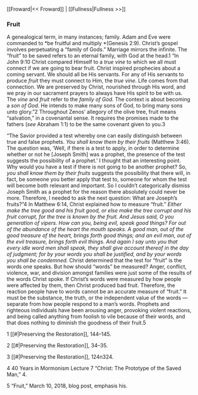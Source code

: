 [[Froward|<< Froward]]  |  [[Fullness|Fullness >>]]

### Fruit
A genealogical term, in many instances; family. Adam and Eve were commanded to *be fruitful and multiply *(Genesis 2:9). Christ’s gospel involves perpetuating a “family of Gods.” Marriage mirrors the infinite. The “fruit” to be saved refers to an eternal family, with God at the head.1 “In John 9:10 Christ compared Himself to a *true vine* to which we all must connect if we are going to bear fruit. Christ inspired prophecies about a coming servant. We should all be His servants. For any of His servants to produce *fruit* they must connect to Him, the *true vine*. Life comes from that connection. We are preserved by Christ, nourished through His word, and we pray in our sacrament prayers to always have His spirit to be with us. The *vine* and *fruit* refer to the *family of God*. The context is about becoming a *son of God*. He intends to make many sons of God, to bring many sons unto glory.”2 Throughout Zenos’ allegory of the olive tree, fruit means “salvation,” in a covenantal sense. It requires the promises made to the fathers (*see* Abraham 1:1) to be the same covenant given to you.3

“The Savior provided a test whereby one can easily distinguish between true and false prophets. *You shall know them by their fruits* (Matthew 3:46). The question was, ‘Well, if there is a test to apply, in order to determine whether or not he [Joseph Smith] was a prophet, the presence of the test suggests the possibility of a prophet.’ I thought that an interesting point. Why would you have a test if there is not going to be another prophet? So, *you shall know them by their fruits* suggests the possibility that there will, in fact, be someone you better apply that test to, someone for whom the test will become both relevant and important. So I couldn’t categorically dismiss Joseph Smith as a prophet for the reason there absolutely could never be more. Therefore, I needed to ask the next question: What are Joseph’s fruits?”4 In Matthew 6:14, Christ explained how to measure “fruit.” *Either make the tree good and his fruit good, or else make the tree corrupt and his fruit corrupt, for the tree is known by the fruit. And Jesus said, O you generation of vipers. How can you, being evil, speak good things? For out of the abundance of the heart the mouth speaks. A good man, out of the good treasure of the heart, brings forth good things; and an evil man, out of the evil treasure, brings forth evil things. And again I say unto you that every idle word men shall speak, they shall give account thereof in the day of judgment; for by your words you shall be justified, and by your words you shall be condemned.* Christ determined that the test for “fruit” is the words one speaks. But how should “words” be measured? Anger, conflict, violence, war, and division amongst families were just some of the results of the words Christ spoke. If Christ’s words were measured by how people were affected by them, then Christ produced bad fruit. Therefore, the reaction people have to words cannot be an accurate measure of “fruit.” It must be the substance, the truth, or the independent value of the words — separate from how people respond to a man’s words. Prophets and righteous individuals have been arousing anger, provoking violent reactions, and being called anything from foolish to vile because of their words, and that does nothing to diminish the goodness of their fruit.5



1
[[#|Preserving the Restoration]], 144–145.


2
[[#|Preserving the Restoration]], 34–35.


3
[[#|Preserving the Restoration]], 124n324.


4 40 Years in Mormonism Lecture 7 “Christ: The Prototype of the Saved Man,” 4.


5 “Fruit,” March 10, 2018, blog post, emphasis his.